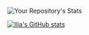 ![Your Repository's Stats](https://github-readme-stats.vercel.app/api/top-langs/?username=iliadmitriev&theme=blue-green)

[![Ilia's GitHub stats](https://github-readme-stats.vercel.app/api?username=iliadmitriev&theme=blue-green)](https://github.com/iliadmitriev)

